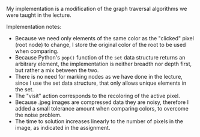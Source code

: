 My implementation is a modification of the graph traversal algorithms we were taught in the lecture. 



Implementation notes:

- Because we need only elements of the same color as the "clicked" pixel (root node) to change, I store the original color of the root to be used when comparing.
- Because Python's `pop()` function of the `set` data structure returns an arbitrary element, the implementation is neither breadth nor depth first, but rather a mix between the two. 
- There is no need for marking nodes as we have done in the lecture, since I use the set data structure, that only allows unique elements in the set. 
- The "visit" action corresponds to the recoloring of the active pixel. 
- Because .jpeg images are compressed data they are noisy, therefore I added a small tolerance amount when comparing colors, to overcome the noise problem.
- The time to solution increases linearly to the number of pixels in the image, as indicated in the assignment.  